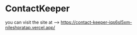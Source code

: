 # ContactKeeper

you can visit the site at --> https://contact-keeper-iqs6sl5xm-nileshpratap.vercel.app/
